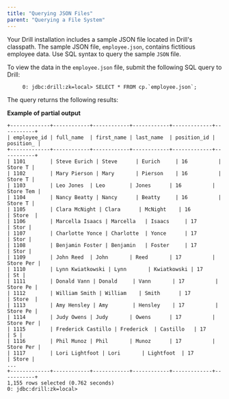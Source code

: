 ```yaml
---
title: "Querying JSON Files"
parent: "Querying a File System"
---
```

Your Drill installation includes a sample JSON file located in Drill's
classpath. The sample JSON file, `employee.json`, contains fictitious employee
data. Use SQL syntax to query the sample `JSON` file.

To view the data in the `employee.json` file, submit the following SQL query
to Drill:

         0: jdbc:drill:zk=local> SELECT * FROM cp.`employee.json`;

The query returns the following results:

**Example of partial output**

    +-------------+------------+------------+------------+-------------+-----------+
    | employee_id | full_name  | first_name | last_name  | position_id | position_ |
    +-------------+------------+------------+------------+-------------+-----------+
    | 1101        | Steve Eurich | Steve      | Eurich     | 16          | Store T |
    | 1102        | Mary Pierson | Mary       | Pierson    | 16          | Store T |
    | 1103        | Leo Jones  | Leo        | Jones      | 16          | Store Tem |
    | 1104        | Nancy Beatty | Nancy      | Beatty     | 16          | Store T |
    | 1105        | Clara McNight | Clara      | McNight    | 16          | Store  |
    | 1106        | Marcella Isaacs | Marcella   | Isaacs     | 17          | Stor |
    | 1107        | Charlotte Yonce | Charlotte  | Yonce      | 17          | Stor |
    | 1108        | Benjamin Foster | Benjamin   | Foster     | 17          | Stor |
    | 1109        | John Reed  | John       | Reed       | 17          | Store Per |
    | 1110        | Lynn Kwiatkowski | Lynn       | Kwiatkowski | 17          | St |
    | 1111        | Donald Vann | Donald     | Vann       | 17          | Store Pe |
    | 1112        | William Smith | William    | Smith      | 17          | Store  |
    | 1113        | Amy Hensley | Amy        | Hensley    | 17          | Store Pe |
    | 1114        | Judy Owens | Judy       | Owens      | 17          | Store Per |
    | 1115        | Frederick Castillo | Frederick  | Castillo   | 17          | S |
    | 1116        | Phil Munoz | Phil       | Munoz      | 17          | Store Per |
    | 1117        | Lori Lightfoot | Lori       | Lightfoot  | 17          | Store |
    ...
    +-------------+------------+------------+------------+-------------+-----------+
    1,155 rows selected (0.762 seconds)
    0: jdbc:drill:zk=local>